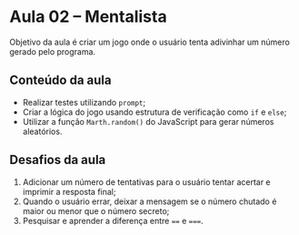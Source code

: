 # Aula 02 – Mentalista  
  
Objetivo da aula é criar um jogo onde o usuário tenta adivinhar um número gerado pelo programa.  
## Conteúdo da aula  
- Realizar testes utilizando `prompt`;  
- Criar a lógica do jogo usando estrutura de verificação como `if` e `else`;  
- Utilizar a função `Marth.random()` do JavaScript para gerar números aleatórios.  
  
## Desafios da aula
1. Adicionar um número de tentativas para o usuário tentar acertar e imprimir a resposta final;
2. Quando o usuário errar, deixar a mensagem se o número chutado é maior ou menor que o número secreto;
3. Pesquisar e aprender a diferença entre `==` e `===`.